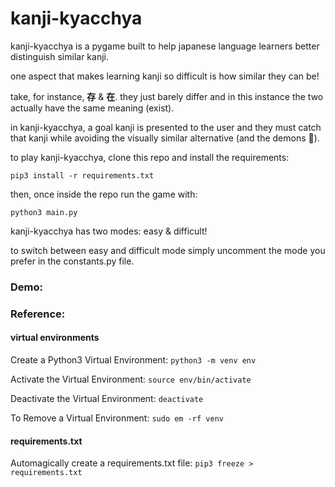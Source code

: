 # kanji-kyacchya
kanji-kyacchya is a pygame built to help japanese language learners better distinguish similar kanji.

one aspect that makes learning kanji so difficult is how similar they can be!

take, for instance, __存__ & __在__. they just barely differ and in this instance the two actually have the same meaning (exist).

in kanji-kyacchya, a goal kanji is presented to the user and they must catch that kanji while
avoiding the visually similar alternative (and the demons 👹).

to play kanji-kyacchya, clone this repo and install the requirements:

```pip3 install -r requirements.txt```

then, once inside the repo run the game with:

```python3 main.py```

kanji-kyacchya has two modes: easy & difficult!

to switch between easy and difficult mode simply uncomment the mode you prefer in the constants.py file.

### Demo:



### Reference:

#### virtual environments
Create a Python3 Virtual Environment: 
```python3 -m venv env```

Activate the Virtual Environment:
```source env/bin/activate```

Deactivate the Virtual Environment:
```deactivate```

To Remove a Virtual Environment:
```sudo em -rf venv```

#### requirements.txt
Automagically create a requirements.txt file:
```pip3 freeze > requirements.txt```
